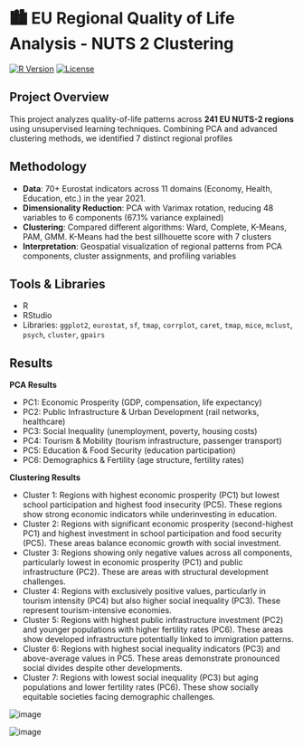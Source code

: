 # 🏙️ EU Regional Quality of Life Analysis - NUTS 2 Clustering

[![R Version](https://img.shields.io/badge/R-4.3.2-blue)](https://www.r-project.org/)
[![License](https://img.shields.io/badge/License-MIT-green)](LICENSE)

## Project Overview
This project analyzes quality-of-life patterns across **241 EU NUTS-2 regions** using unsupervised learning techniques. Combining PCA and advanced clustering methods, we identified 7 distinct regional profiles

## Methodology  
- **Data**: 70+ Eurostat indicators across 11 domains (Economy, Health, Education, etc.) in the year 2021.  
- **Dimensionality Reduction**: PCA with Varimax rotation, reducing 48 variables to 6 components (67.1% variance explained)  
- **Clustering**: Compared different algorithms: Ward, Complete, K-Means, PAM, GMM. K-Means had the best sillhouette score with 7 clusters
- **Interpretation**: Geospatial visualization of regional patterns from PCA components, cluster assignments, and profiling variables
  
## Tools & Libraries  
- R
- RStudio
- Libraries: `ggplot2`, `eurostat`, `sf`, `tmap`, `corrplot`, `caret`, `tmap`, `mice`, `mclust`, `psych`, `cluster`, `gpairs`

## Results  

**PCA Results**

- PC1: Economic Prosperity (GDP, compensation, life expectancy)
- PC2: Public Infrastructure & Urban Development (rail networks, healthcare)
- PC3: Social Inequality (unemployment, poverty, housing costs)
- PC4: Tourism & Mobility (tourism infrastructure, passenger transport)
- PC5: Education & Food Security (education participation)
- PC6: Demographics & Fertility (age structure, fertility rates)

**Clustering Results**
- Cluster 1: Regions with highest economic prosperity (PC1) but lowest school participation and highest food insecurity (PC5). These regions show strong economic indicators while underinvesting in education.
- Cluster 2: Regions with significant economic prosperity (second-highest PC1) and highest investment in school participation and food security (PC5). These areas balance economic growth with social investment.
- Cluster 3: Regions showing only negative values across all components, particularly lowest in economic prosperity (PC1) and public infrastructure (PC2). These are areas with structural development challenges.
- Cluster 4: Regions with exclusively positive values, particularly in tourism intensity (PC4) but also higher social inequality (PC3). These represent tourism-intensive economies.
- Cluster 5: Regions with highest public infrastructure investment (PC2) and younger populations with higher fertility rates (PC6). These areas show developed infrastructure potentially linked to immigration patterns.
- Cluster 6: Regions with highest social inequality indicators (PC3) and above-average values in PC5. These areas demonstrate pronounced social divides despite other developments.
- Cluster 7: Regions with lowest social inequality (PC3) but aging populations and lower fertility rates (PC6). These show socially equitable societies facing demographic challenges.

![image](https://github.com/user-attachments/assets/b027b9d4-c48b-4718-be05-418083f62e64)

![image](https://github.com/user-attachments/assets/7511cb4c-8c0f-4b19-9098-4a57932d4ab1)






